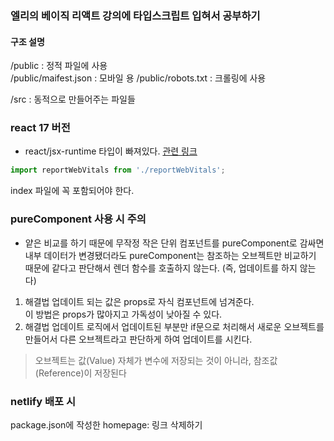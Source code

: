### 엘리의 베이직 리액트 강의에 타입스크립트 입혀서 공부하기

#### 구조 설명
/public      : 정적 파일에 사용   
/public/maifest.json : 모바일 용
/public/robots.txt : 크롤링에 사용

/src   : 동적으로 만들어주는 파일들   

### react 17 버전
- react/jsx-runtime 타입이 빠져있다. [관련 링크](https://github.com/facebook/create-react-app/issues/10109)   
```js
import reportWebVitals from './reportWebVitals';

```
index 파일에 꼭 포함되어야 한다.

### pureComponent 사용 시 주의

- 얕은 비교를 하기 때문에 무작정 작은 단위 컴포넌트를 pureComponent로 감싸면 내부 데이터가 변경됐더라도 pureComponent는 참조하는 오브젝트만 비교하기 때문에 같다고 판단해서 렌더 함수를 호출하지 않는다. (즉, 업데이트를 하지 않는다)   

1. 해결법
업데이트 되는 값은 props로 자식 컴포넌트에 넘겨준다.   
이 방법은 props가 많아지고 가독성이 낮아질 수 있다.
2. 해결법
업데이트 로직에서 업데이트된 부분만 if문으로 처리해서 새로운 오브젝트를 만들어서 다른 오브젝트라고 판단하게 하여 업데이트를 시킨다.


> 오브젝트는 값(Value) 자체가 변수에 저장되는 것이 아니라, 참조값(Reference)이 저장된다


### netlify 배포 시
package.json에 작성한 homepage: 링크 삭제하기